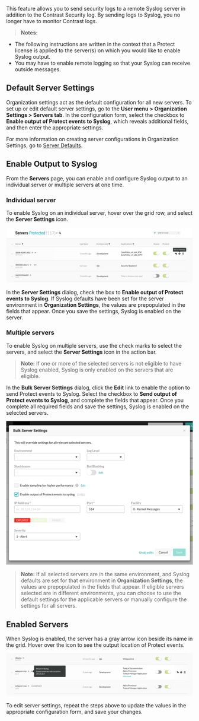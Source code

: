 <!--
title: "Output to Syslog"
description: "Overview of how to send protection events to Syslog"
tags: "user server Protection Syslog Output"
-->

This feature allows you to send security logs to a remote Syslog server in addition to the Contrast Security log. By sending logs to Syslog, you no longer have to monitor Contrast logs. 

> **Notes:** 
 * The following instructions are written in the context that a Protect license is applied to the server(s) on which you would like to enable Syslog output. 
 * You may have to enable remote logging so that your Syslog can receive outside messages. 

## Default Server Settings

Organization settings act as the default configuration for all new servers. To set up or edit default server settings, go to the **User menu > Organization Settings > Servers tab**. In the configuration form, select the checkbox to **Enable output of Protect events to Syslog**, which reveals additional fields, and then enter the appropriate settings.

For more information on creating server configurations in Organization Settings, go to [Server Defaults](admin-orgsettings.html#org-server). 

## Enable Output to Syslog 

From the **Servers** page, you can enable and configure Syslog output to an individual server or multiple servers at one time. 

### Individual server 

To enable Syslog on an individual server, hover over the grid row, and select the **Server Settings** icon. 

<a href="assets/images/Server-settings-grid.png" rel="lightbox" title="Enable Syslog for a server in Server Settings"><img class="thumbnail" src="assets/images/Server-settings-grid.png"/></a>

In the **Server Settings** dialog, check the box to **Enable output of Protect events to Syslog**. If Syslog defaults have been set for the server environment in **Organization Settings**, the values are prepopulated in the fields that appear. Once you save the settings, Syslog is enabled on the server.

### Multiple servers

To enable Syslog on multiple servers, use the check marks to select the servers, and select the **Server Settings** icon in the action bar. 

> **Note:** If one or more of the selected servers is not eligible to have Syslog enabled, Syslog is only enabled on the servers that are eligible. 

In the **Bulk Server Settings** dialog, click the **Edit** link to enable the option to send Protect events to Syslog. Select the checkbox to **Send output of Protect events to Syslog**, and complete the fields that appear. Once you complete all required fields and save the settings, Syslog is enabled on the selected servers. 

<a href="assets/images/Bulk-server-settings.png" rel="lightbox" title="Enable Syslog for multiple servers"><img class="thumbnail" src="assets/images/Bulk-server-settings.png"/></a>

> **Note:** If all selected servers are in the same environment, and Syslog defaults are set for that environment in **Organization Settings**, the values are prepopulated in the fields that appear. If eligible servers selected are in different environments, you can choose to use the default settings for the applicable servers or manually configure the settings for all servers. 

## Enabled Servers

When Syslog is enabled, the server has a gray arrow icon beside its name in the grid. Hover over the icon to see the output location of Protect events.

<a href="assets/images/Output-to-syslog.png" rel="lightbox" title="Output to Syslog enabled"><img class="thumbnail" src="assets/images/Output-to-syslog.png"/></a>

To edit server settings, repeat the steps above to update the values in the appropriate configuration form, and save your changes. 


